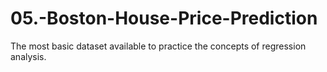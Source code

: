 # 05.-Boston-House-Price-Prediction
The most basic dataset available to practice the concepts of regression analysis.
